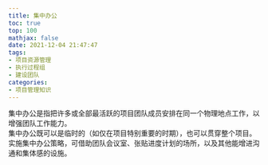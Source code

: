 ```yaml
---
title: 集中办公
toc: true
top: 100
mathjax: false
date: 2021-12-04 21:47:47
tags:
- 项目资源管理
- 执行过程组
- 建设团队
categories:
- 项目管理知识
---
```

集中办公是指把许多或全部最活跃的项目团队成员安排在同一个物理地点工作，以增强团队工作能力。  
集中办公既可以是临时的（如仅在项目特别重要的时期），也可以贯穿整个项目。  
实施集中办公策略，可借助团队会议室、张贴进度计划的场所，以及其他能增进沟通和集体感的设施。
